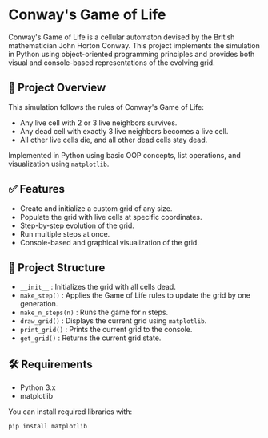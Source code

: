 # Conway's Game of Life

Conway's Game of Life is a cellular automaton devised by the British mathematician John Horton Conway. This project implements the simulation in Python using object-oriented programming principles and provides both visual and console-based representations of the evolving grid.

## 📌 Project Overview

This simulation follows the rules of Conway's Game of Life:

- Any live cell with 2 or 3 live neighbors survives.
- Any dead cell with exactly 3 live neighbors becomes a live cell.
- All other live cells die, and all other dead cells stay dead.

Implemented in Python using basic OOP concepts, list operations, and visualization using `matplotlib`.

## ✅ Features

- Create and initialize a custom grid of any size.
- Populate the grid with live cells at specific coordinates.
- Step-by-step evolution of the grid.
- Run multiple steps at once.
- Console-based and graphical visualization of the grid.

## 🧱 Project Structure

- `__init__` : Initializes the grid with all cells dead.
- `make_step()` : Applies the Game of Life rules to update the grid by one generation.
- `make_n_steps(n)` : Runs the game for `n` steps.
- `draw_grid()` : Displays the current grid using `matplotlib`.
- `print_grid()` : Prints the current grid to the console.
- `get_grid()` : Returns the current grid state.

## 🛠️ Requirements

- Python 3.x
- matplotlib

You can install required libraries with:

```bash
pip install matplotlib